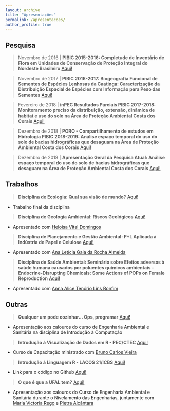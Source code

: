 ```yaml
---
layout: archive
title: "Apresentações"
permalink: /apresentacoes/
author_profile: true
---
```


## Pesquisa
 > Novembro de 2016 | **PIBIC 2015-2016: Completude de Inventário de Flora em Unidades de Conservação de Proteção Integral do Nordeste Brasileiro** <span style="color:blue"><a href="http://nicolli.github.io/files/2016_PIBIC_Completude_de_Inventario_de_Flora_em_Unidades_de_Conservacao_de _Protecao_Integral_do_Nordeste_Brasileiro.pdf">Aqui!</a></span>

 > Novembro de 2017 | **PIBIC 2016-2017: Biogeografia Funcional de Sementes de Espécies Lenhosas da Caatinga: Caracterização da Distribuição Espacial de Espécies com Informação para Peso das Sementes** <span style="color:blue"><a href="http://nicolli.github.io/files/2017_PIBIC_Biogeografia_Funcional_de_Sementes_de_Especies_Lenhosas_da_Caatinga.pdf">Aqui!</a></span>

> Fevereiro de 2018 | **inPEC Resultados Parciais PIBIC 2017-2018: Monitoramento preciso da distribuição, extensão, dinâmica de habitat e uso do solo na Área de Proteção Ambiental Costa dos Corais** <span style="color:blue"><a href="http://nicolli.github.io/files/2018_PIBIC_APACC_inPEC_resultados_parciais.pdf">Aqui!</a></span>

> Dezembro de 2018 | **PORO - Compartilhamento de estudos em Hidrologia PIBIC 2018-2019: Análise espaço temporal do uso do solo de bacias hidrográficas que desaguam na Área de Proteção Ambiental Costa dos Corais** <span style="color:blue"><a href="http://nicolli.github.io/files/2018_PIBIC_APACC_PORO_Compartilhamento_Estudos_Hidrologia.pdf">Aqui!</a></span>

> Dezembro de 2018 | **Apresentação Geral da Pesquisa Atual: Análise espaço temporal do uso do solo de bacias hidrográficas que desaguam na Área de Proteção Ambiental Costa dos Corais**  <span style="color:blue"><a href="http://nicolli.github.io/files/2018_Apresentacao_Geral_da_Pesquisa.pdf">Aqui!</a></span>

## Trabalhos
 > **Disciplina de Ecologia: Qual sua visão de mundo?** <span style="color:blue"><a href="http://nicolli.github.io/files/2017_Qual_a_sua_visao_de_mundo_Ecologia.pdf">Aqui!</a></span>
   - Trabalho final da disciplina

 > **Disciplina de Geologia Ambiental: Riscos Geológicos** <span style="color:blue"><a href="http://nicolli.github.io/files/2017_Riscos_Geologicos_Geologia_Ambiental.pdf">Aqui!</a></span>
   - Apresentado com <span style="color:blue"><a href="http://lattes.cnpq.br/7413674971962101">Heloisa Vital Domingos</a></span>

 > **Disciplina de Planejamento e Gestão Ambiental: P+L Aplicada à Indústria de Papel e Celulose** <span style="color:blue"><a href="http://nicolli.github.io/files/2018_PL_aplicada_industria_papel_celulose_Planejamento_e_Gestao_Ambiental.pdf">Aqui!</a></span>
   - Apresentado com <span style="color:blue"><a href="http://lattes.cnpq.br/9594693665713896">Ana Letícia Gaia da Rocha Almeida</a></span>

> **Disciplina de Saúde Ambiental: Seminário sobre Efeitos adversos à saúde humana causados por poluentes químicos ambientais - Endocrine-Disrupting Chemicals: Some Actions of POPs on Female Reproduction** <span style="color:blue"><a href="http://nicolli.github.io/files/2019_Endrocine_Disrupting_Chemicals_Some_Actions_of_POPs_on_Female_Reproduction_Saude_Ambiental.pdf">Aqui!</a></span>
   - Apresentado com <span style="color:blue"><a href="http://lattes.cnpq.br/7425318690569382">Anna Alice Tenório Lins Bonfim</a></span>

## Outras
 > **Qualquer um pode cozinhar... Ops, programar** <span style="color:blue"><a href="http://nicolli.github.io/files/2017_Outros_Qualquer_um_pode_cozinhar_Ops_programar.pdf">Aqui!</a></span>
   - Apresentação aos calouros do curso de Engenharia Ambiental e Sanitária na disciplina de Introdução à Computação
 
 > **Introdução à Visualização de Dados em R - PEC/CTEC** <span style="color:blue"><a href="http://nicolli.github.io/files/Introdução_à_Visualização_de_dados_em_R_PEC.pdf">Aqui!</a></span>
   - Curso de Capacitação ministrado com <span style="color:blue"><a href="http://lattes.cnpq.br/3743664701142217">Bruno Carlos Vieira</a></span>
 
 > **Introdução à Linguagem R - LACOS 21/ICBS** <span style="color:blue"><a href="http://nicolli.github.io/files/Introducao_a_Linguagem_R_LACOS21.pdf">Aqui!</a></span> 
   - Link para o código no Github <span style="color:blue"><a href="https://github.com/nicolli/Introducao_a_Linguagem_R/blob/master/Curso_R_LACOS21.R">Aqui!</a></span>

 > **O que é que a UFAL tem?** <span style="color:blue"><a href="http://nicolli.github.io/files/O_que_e_que_a_UFAL_tem.pdf">Aqui!</a></span>
   - Apresentação aos calouros do Curso de Engenharia Ambiental e Sanitária durante o Nivelamento das Engenharias, juntamente com <span style="color:blue"><a href="http://lattes.cnpq.br/3239678088465458">Maria Victoria Rego</a></span> e <span style="color:blue"><a href="http://lattes.cnpq.br/5579058954396625">Pietra Alcântara</a></span>
